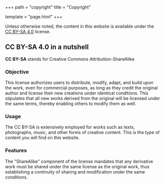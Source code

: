 +++
path = "copyright"
title = "Copyright"

template = "page.html"
+++

Unless otherwise noted, the content in this website is available under the [CC BY-SA 4.0](https://creativecommons.org/licenses/by-sa/4.0/) license.

## CC BY-SA 4.0 in a nutshell ##

**CC BY-SA** stands for Creative Commons Attribution-ShareAlike

### Objective ###
This license authorizes users to distribute, modify, adapt, and build upon the work, even for commercial purposes, as long as they credit the original author and license their new creations under identical conditions. This stipulates that all new works derived from the original will be licensed under the same terms, thereby enabling others to modify them as well.

### Usage ###
The CC BY-SA is extensively employed for works such as texts, photographs, music, and other forms of creative content. This is the type of content you will find on this website.

### Features ###
The "ShareAlike" component of the license mandates that any derivative work must be shared under the same license as the original work, thus establishing a continuity of sharing and modification under the same conditions.